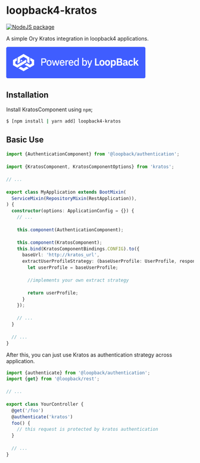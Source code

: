 # loopback4-kratos
[![NodeJS package](https://github.com/giuseppegrieco/loopback4-kratos/actions/workflows/npm.yml/badge.svg?branch=main)](https://github.com/giuseppegrieco/loopback4-kratos/actions/workflows/npm.yml)

A simple Ory Kratos integration in loopback4 applications.

[![LoopBack](<https://github.com/loopbackio/loopback-next/raw/master/docs/site/imgs/branding/Powered-by-LoopBack-Badge-(blue)-@2x.png>)](http://loopback.io/)

## Installation

Install KratosComponent using `npm`;

```sh
$ [npm install | yarn add] loopback4-kratos
```

## Basic Use

```ts
import {AuthenticationComponent} from '@loopback/authentication';

import {KratosComponent, KratosComponentOptions} from 'kratos';

// ...

export class MyApplication extends BootMixin(
  ServiceMixin(RepositoryMixin(RestApplication)),
) {
  constructor(options: ApplicationConfig = {}) {
    // ...

    this.component(AuthenticationComponent);

    this.component(KratosComponent);
    this.bind(KratosComponentBindings.CONFIG).to({
      baseUrl: 'http://kratos_url',
      extractUserProfileStrategy: (baseUserProfile: UserProfile, response: KratosResponse) => {
        let userProfile = baseUserProfile;

        //implements your own extract strategy

        return userProfile;
      }
    });

    // ...
  }

  // ...
}
```

After this, you can just use Kratos as authentication strategy across application.

```ts
import {authenticate} from '@loopback/authentication';
import {get} from '@loopback/rest';

// ...

export class YourController {
  @get('/foo')
  @authenticate('kratos')
  foo() {
    // this request is protected by kratos authentication
  }

  // ...
}
```
